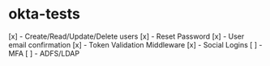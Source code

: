 # okta-tests
[x] - Create/Read/Update/Delete users
[x] - Reset Password
[x] - User email confirmation
[x] - Token Validation Middleware
[x] - Social Logins
[ ] - MFA
[ ] - ADFS/LDAP
